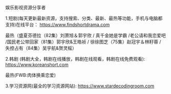 娱乐影视资源分享者

1.短剧(每天更新最新资源，支持搜索、分类、最新、最热等功能，手机与电脑都支持)在线平台： https://www.findshortdrama.com 

最热（盛夏芬德拉（82集）刘萧旭＆郭宇欣 / 真千金她是学霸 /老公请和我恋爱吧 /国民老公带回家（81集）郭宇欣&王皓祯 / 徐徐图芝（75集）赵冠宇＆林籽蓉 / 失控占有（84集）吴宇航&贺灵榣）

2.韩剧 (韩剧大全，韩剧在线播放，韩剧在线观看，韩剧在线免费观看): https://www.koreanshort.com 

最热(FWB:肉体换乘恋爱)

3.学习资源网(最全的学习资源网站): https://www.stardecodingroom.com

